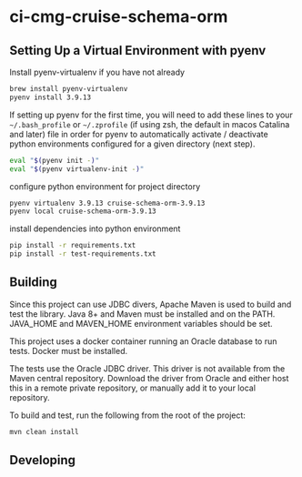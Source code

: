 # ci-cmg-cruise-schema-orm

## Setting Up a Virtual Environment with pyenv

Install pyenv-virtualenv if you have not already

```bash
brew install pyenv-virtualenv
pyenv install 3.9.13
```

If setting up pyenv for the first time, you will need to add these lines to your `~/.bash_profile`
or `~/.zprofile` (if using zsh, the default in macos Catalina and later) file in order for pyenv 
to automatically activate / deactivate python environments configured for a given directory (next step).
```bash
eval "$(pyenv init -)"  
eval "$(pyenv virtualenv-init -)"
```

configure python environment for project directory

```bash
pyenv virtualenv 3.9.13 cruise-schema-orm-3.9.13
pyenv local cruise-schema-orm-3.9.13
```

install dependencies into python environment
```bash
pip install -r requirements.txt
pip install -r test-requirements.txt
```

## Building
Since this project can use JDBC divers, Apache Maven is used to build and test the library.
Java 8+ and Maven must be installed and on the PATH.  JAVA_HOME and MAVEN_HOME
environment variables should be set.

This project uses a docker container running an Oracle database to run tests.  Docker must be installed.

The tests use the Oracle JDBC driver.  This driver is not available from the Maven central repository.  Download the 
driver from Oracle and either
host this in a remote private repository, or manually add it to your local repository.

To build and test, run the following from the root of the project:
```bash
mvn clean install
```

## Developing

